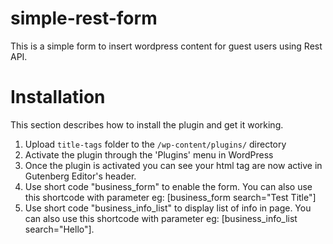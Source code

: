 # simple-rest-form

This is a simple form to insert wordpress content for guest users using Rest API.

# Installation

This section describes how to install the plugin and get it working.

1. Upload `title-tags` folder to the `/wp-content/plugins/` directory
2. Activate the plugin through the 'Plugins' menu in WordPress
3. Once the plugin is activated you can see your html tag are now active in Gutenberg Editor's header.
4. Use short code "business_form" to enable the form. You can also use this shortcode with parameter eg: [business_form search="Test Title"]
5. Use short code "business_info_list" to display list of info in page. You can also use this shortcode with parameter eg: [business_info_list search="Hello"].
